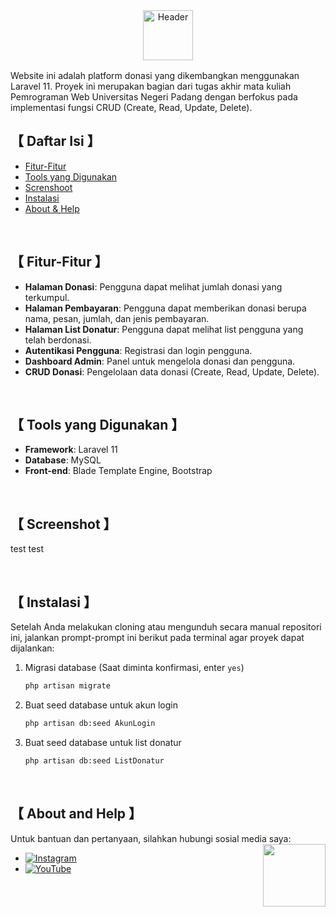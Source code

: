 <div align="center">
<picture>
  <source media="(prefers-color-scheme: dark)" srcset="https://github.com/SirGhazian/webiste-donasi-laravel/assets/142916107/8b668175-edfd-4b37-9bb5-291754cd53c2">
  <source media="(prefers-color-scheme: light)" srcset="https://github.com/SirGhazian/webiste-donasi-laravel/assets/142916107/ea92ccf0-55e3-49bc-b743-78a1df2cffd3">
  <img alt="Header" height="80" >
</picture>
</div>

<img src="https://github.com/SirGhazian/webiste-donasi-laravel/assets/142916107/cbff83f0-c91c-4291-9f02-9463e4533380" width="100%" height="2px"/>
<p/>


Website ini adalah platform donasi yang dikembangkan menggunakan Laravel 11. Proyek ini merupakan bagian dari tugas akhir mata kuliah Pemrograman Web Universitas Negeri Padang dengan berfokus pada implementasi fungsi CRUD (Create, Read, Update, Delete).

## 【 Daftar Isi 】
- [Fitur-Fitur](#fitur)
- [Tools yang Digunakan](#tools)
- [Screnshoot](#screenshot)
- [Instalasi](#instalasi)
- [About & Help](#about)

<!------------>
</br>

## <a id="fitur"></a>【 Fitur-Fitur 】

- **Halaman Donasi**: Pengguna dapat melihat jumlah donasi yang terkumpul.
- **Halaman Pembayaran**: Pengguna dapat memberikan donasi berupa nama, pesan, jumlah, dan jenis pembayaran.
- **Halaman List Donatur**: Pengguna dapat melihat list pengguna yang telah berdonasi.
- **Autentikasi Pengguna**: Registrasi dan login pengguna.
- **Dashboard Admin**: Panel untuk mengelola donasi dan pengguna.
- **CRUD Donasi**: Pengelolaan data donasi (Create, Read, Update, Delete).

<!------------>
</br>

## <a id="tools"></a>【 Tools yang Digunakan 】

- **Framework**: Laravel 11
- **Database**: MySQL
- **Front-end**: Blade Template Engine, Bootstrap

<!------------>
</br>

## <a id="screenshot"></a>【 Screenshot 】
test test

<!------------>
</br>

## <a id="instalasi"></a>【 Instalasi 】
Setelah Anda melakukan cloning atau mengunduh secara manual repositori ini, jalankan prompt-prompt ini berikut pada terminal agar proyek dapat dijalankan:

1. Migrasi database (Saat diminta konfirmasi, enter ``yes``)
   ```bash
   php artisan migrate
3. Buat seed database untuk akun login
   ```bash
   php artisan db:seed AkunLogin
4. Buat seed database untuk list donatur
   ```bash
   php artisan db:seed ListDonatur

<!------------>
</br>

## <a id="about"></a>【 About and Help 】

Untuk bantuan dan pertanyaan, silahkan hubungi sosial media saya:
<img align="right" width="100" src="https://github.com/SirGhazian/praktikum-struktur-data-UNP/assets/142916107/b140fe43-3a57-4295-8493-79d929a5e3b0"> 

- [![Instagram](https://img.shields.io/badge/Instagram-%23E4405F.svg?logo=Instagram&logoColor=white)](https://instagram.com/ghazian_tza)
- [![YouTube](https://img.shields.io/badge/YouTube-%23FF0000.svg?logo=YouTube&logoColor=white)](https://www.youtube.com/channel/UCIp_064wQ8RqNSEy1asx_4w) 
